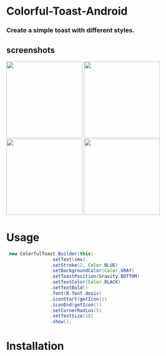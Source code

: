 # Colorful-Toast-Android
### Create a simple toast with different styles.
## screenshots

<p float="center">
  <img src="https://user-images.githubusercontent.com/15949588/80463491-3ba00600-8930-11ea-9181-014edb146039.png" width="200"/>
  <img src="https://user-images.githubusercontent.com/15949588/80463498-3e026000-8930-11ea-8ea1-5f42064b0339.png" width="200" /> 
  <img src="https://user-images.githubusercontent.com/15949588/80463504-3f338d00-8930-11ea-8ca5-5652a171ed0f.png" width="200" /> 
  <img src="https://user-images.githubusercontent.com/15949588/80463507-3fcc2380-8930-11ea-9a35-53b440daef66.png" width="200" />
</p>

# Usage
```java
 new ColorfulToast.Builder(this)
                .setText(sms)
                .setStroke(2, Color.BLUE)
                .setBackgroundColor(Color.GRAY)
                .setToastPosition(Gravity.BOTTOM)
                .setTextColor(Color.BLACK)
                .setTextBold()
                .font(R.font.dosis)
                .iconStart(getIcon())
                .iconEnd(getIcon())
                .setCornerRadius(5)
                .setTextSize(18)
                .show();
```
# Installation

